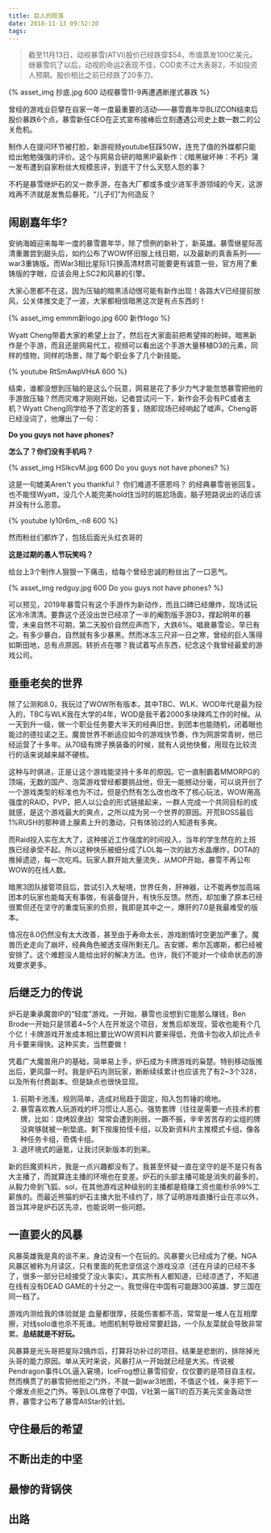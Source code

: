 ```yaml
---
title: 巨人的陨落
date: 2018-11-13 09:52:20
tags:
---
```


> 截至11月13日，动视暴雪(ATVI)股价已经跌穿$54，市值蒸发100亿美元。继暴雪坑了以后，动视的命运2表现不佳，COD卖不过大表哥2，不如投资人预期。股价相比之前已经跌了20多刀。

{% asset_img 抄底.jpg 600 动视暴雪11-9再遭遇断崖式暴跌 %}

曾经的游戏业巨擘在自家一年一度最重要的活动——暴雪嘉年华BLIZCON结束后股价暴跌6个点，暴雪新任CEO在正式宣布接棒后立刻遭遇公司史上数一数二的公关危机。

制作人在提问环节被打脸，新游视频youtube狂踩50W，连充了值的外媒都只能给出勉勉强强的评价。这个与网易合研的暗黑IP最新作：《暗黑破坏神：不朽》蒲一发布遭到自家粉丝大规模恶评，到底干了什么天怒人怨的事？

不朽是暴雪继炉石的又一款手游，在各大厂都或多或少进军手游领域的今天，这游戏再不济就是发售后暴死，“儿子们”为何造反？

## 闹剧嘉年华?

安纳海姆迎来每年一度的暴雪嘉年华，除了惯例的新补丁，新英雄。暴雪继星际高清重置尝到甜头后，如约公布了WOW怀旧服上线日期，以及最新的真香系列——war3重铸版。而War3相比星际1只换高清材质可能要更有诚意一些，官方用了重铸版的字眼，应该会用上SC2和风暴的引擎。

大家心思都不在这，因为压轴的暗黑活动很可能有新作出现！各路大V已经提前放风，公关体推文走了一波，大家都相信暗黑这次是有点东西的！

{% asset_img emmm新logo.jpg 600 新作logo %}

Wyatt Cheng带着大家的希望上台了，然后在大家面前把希望摔的粉碎。暗黑新作是个手游，而且还是网易代工，视频可以看出这个手游大量移植D3的元素，同样的怪物，同样的场景，除了每个职业多了几个新技能。

{% youtube RtSmAwpVHsA 600 %}

结束，谁都没想到压轴的是这么个玩意，网易是花了多少力气才能忽悠暴雪把他的手游放压轴？然而灾难才刚刚开始，记者尝试问一下，新作会不会有PC或者主机？Wyatt Cheng同学给予了否定的答复，随即现场已经响起了嘘声。Cheng哥已经没词了，他爆出了一句：

**Do you guys not have phones?**

**怎么了？你们没有手机吗？**

{% asset_img HSlkcvM.jpg 600 Do you guys not have phones? %}

这是一句媲美Aren't you thankful？ 你们难道不感恩吗？ 的经典暴雪爸爸回复。也不能怪Wyatt，没几个人能完美hold住当时的尴尬场面，脑子短路说出的话应该并没有什么恶意。

{% youtube ly10r6m_-n8 600 %}

然而粉丝们都炸了，包括后面光头红衣哥的 

**这是过期的愚人节玩笑吗？** 

给台上3个制作人狠狠一下痛击，给每个曾经忠诚的粉丝出了一口恶气。

{% asset_img redguy.jpg 600 Do you guys not have phones? %}

可以预见，2019年暴雪只有这个手游作为新动作，而且口碑已经爆炸，现场试玩区冷冷清清。要靠这个还没出世已经凉了一半的阉割版手游D3，撑起明年的暴雪，未来自然不可期，第二天股价自然应声而下，大跌6%。唱衰暴雪论，早已有之。有多少暴白，自然就有多少暴黑。然而冰冻三尺非一日之寒，曾经的巨人落得如斯田地，总有点原因。转折点在哪？我试着写点东西，纪念这个我曾经最爱的游戏公司。

## 垂垂老矣的世界

除了公测和8.0，我玩过了WOW所有版本，其中TBC、WLK、WOD年代是最为投入的，TBC与WLK我在大学的4年，WOD是我干着2000多块辣鸡工作的时候。从一天到升一级，做一个职业任务要大半天的经典旧世。到团本也能随机，闭着眼也能过的德拉诺之王。魔兽世界不断适应如今的游戏快节奏，作为网游常青树，他已经运营了十多年。从70级有牌子换装备的时候，就有人说他快餐，用现在比较流行的话来说越来越不硬核。

这种与时俱进，正是让这个游戏能坚持十多年的原因。它一直制霸着MMORPG的顶端，无数的国产、泡菜游戏曾经都要挑战他，但无一能撼动分毫，可以说开创了一个游戏类型的标准也为不过。但是仍然有怎么改也改不了核心玩法，WOW用高强度的RAID，PVP，把人以公会的形式链接起来，一群人完成一个共同目标的成就感，是这个游戏最大的爽点，之所以成为另一个世界的原因。开荒BOSS最后1%RUSH的那种肾上腺素上升的激动，只有体验过的人知道有多爽。

而Raid投入实在太大了，这种接近工作强度的时间投入，当年的学生然在的上班族已经承受不起。所以这种快乐被细分成了LOL每一次的敌方水晶爆炸，DOTA的推掉遗迹，每一次吃鸡。玩家人群开始大量流失，从MOP开始，暴雪不再公布WOW的在线人数。

暗黑3团队接管项目后，尝试引入大秘境，世界任务，肝神器，让不能再参加高端团本的玩家也能每天有事做，有装备提升，有快乐反馈。然而，却加重了原本已经很累但还在坚守的重度玩家的负担，我即是其中之一，爆肝的7.0是我最难受的版本。

情况在8.0仍然没有太大改善，甚至由于寿命太长，游戏剧情时空更加严重了。魔兽历史走向了崩坏，经典角色被透支得所剩无几。吉安娜，希尔瓦娜斯，都已经被安排了。这个难题没人能给出好的解决方法。也许，我们不能对一个续命状态的游戏要求更多。

## 后继乏力的传说

炉石是秉承魔兽IP的“轻度”游戏。一开始，暴雪也没想到它能那么赚钱，Ben Brode一开始只是领着4~5个人在开发这个项目，发售后却发现，营收也能有个几个亿！卡牌游戏开发成本相比要比WOW资料片要来得低，充值卡包收入却比点卡月卡要来得快。这种买卖，当然要做！

凭着广大魔兽用户的基础，简单易上手，炉石成为卡牌游戏的枭楚。特别移动版推出后，更风靡一时。我是炉石内测玩家，断断续续累计也应该充了有2~3个328，以及所有付费副本。但是缺点也很快显现。

1. 前期卡池浅，规则简单，造成对局趋于固定，陷入包剪锤的境地。
2. 暴雪喜欢教人玩游戏的坏习惯让人恶心。强势套牌（往往是需要一点技术的套牌，比如：烧烤奴隶战）常常会遭到削弱，一蹶不振，辛辛苦苦存的尘组的牌没爽够就被一削垫底。剩下按废拍怪卡组，以及新资料片主推模式卡组，像各种任务卡组，奇偶卡组。
3. 退环境式的逼氪，让我讨厌新版本的到来。

新的巨魔资料片，我是一点兴趣都没有了。我甚至怀疑一直在坚守的是不是只有各大主播了，而就算连主播的环境也在变差。炉石的头部主播可能是消失的最多的，从毅力帝到飞狐、sol，在其他游戏这种级别的主播都是稳赚工资也能秒杀99%工薪族的。而最近熊猫的炉石主播大批不续约了，除了证明游戏直播行业在凉以外，首当其冲是炉石区先凉，也能说明一些问题。

## 一直要火的风暴

风暴英雄我是真的谈不来，身边没有一个在玩的。风暴要火已经成为了梗。NGA风暴区被称为月读区，只有里面的死忠坚信这个游戏没凉（还在月读的已经不多了，很多一部分已经接受了没火事实）。其实所有人都知道，已经凉透了，不知道在线有没有DEAD GAME的十分之一。我觉得在中国有可能跟300英雄、梦三国在同一档了。

游戏内测给我的体验就是 血量都很厚，技能伤害都不高，常常是一堆人在互相摩擦，对线solo谁也杀不死谁。地图机制导致经常要赶路，一个队友菜就会导致非常累。**总结就是不好玩。**

风暴算是光头哥把星际2搞炸后，打算将功补过的项目。结果是悲剧的，排除掉光头哥的能力原因。单从天时来说，风暴打从一开始就已经是大劣。传说被Pendragon事件LOL逼入窘境，IceFrog想让暴雪招安，仅仅要的是项目自主权。然而横贯了的暴雪把他拒之门外，不就一副war3地图，不值这个钱，亲手把下一个爆发点拒之门外。等到LOL席卷了中国，V社第一届TI的百万美元奖金轰动世界，暴雪才公布了暴雪AllStar的计划。

## 守住最后的希望

## 不断出走的中坚

## 最惨的背锅侠

## 出路
